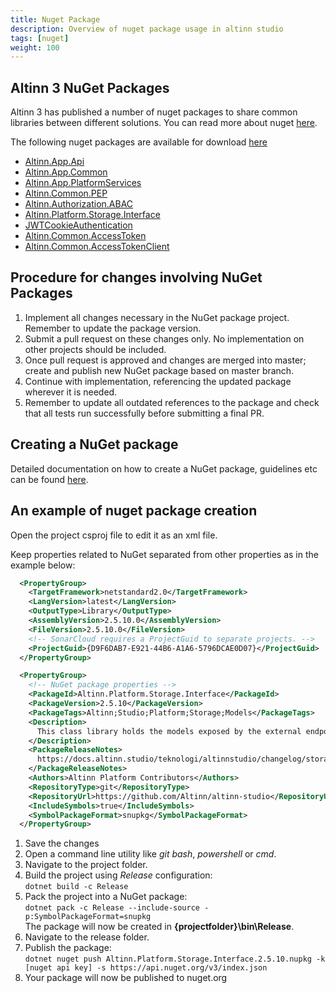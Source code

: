 ```yaml
---
title: Nuget Package
description: Overview of nuget package usage in altinn studio
tags: [nuget]
weight: 100
---
```


## Altinn 3 NuGet Packages

Altinn 3 has published a number of nuget packages to share common libraries between different solutions. You can read more about nuget [here](https://www.nuget.org/).

The following nuget packages are available for download [here](https://www.nuget.org/profiles/altinn)

- [Altinn.App.Api](https://www.nuget.org/packages/Altinn.App.Api)
- [Altinn.App.Common](https://www.nuget.org/packages/Altinn.App.Common)
- [Altinn.App.PlatformServices](https://www.nuget.org/packages/Altinn.App.PlatformServices)
- [Altinn.Common.PEP](https://www.nuget.org/packages/Altinn.Common.PEP)
- [Altinn.Authorization.ABAC](https://www.nuget.org/packages/Altinn.Authorization.ABAC)
- [Altinn.Platform.Storage.Interface](https://www.nuget.org/packages/Altinn.Platform.Storage.Interface/)
- [JWTCookieAuthentication](https://www.nuget.org/packages/JWTCookieAuthentication/)
- [Altinn.Common.AccessToken](https://www.nuget.org/packages/Altinn.Common.AccessToken/)
- [Altinn.Common.AccessTokenClient](https://www.nuget.org/packages/Altinn.Common.AccessTokenClient/)


## Procedure for changes involving NuGet Packages

1. Implement all changes necessary in the NuGet package project. Remember to update the package version.
2. Submit a pull request on these changes only. No implementation on other projects should be included.
3. Once pull request is approved and changes are merged into master; create and publish new NuGet package based on master branch.
4. Continue with implementation, referencing the updated package wherever it is needed.
5. Remember to update all outdated references to the package and check that all tests run successfully before submitting a final PR.


## Creating a NuGet package

Detailed documentation on how to create a NuGet package, guidelines etc can be found [here](https://docs.microsoft.com/en-us/nuget/quickstart/create-and-publish-a-package-using-visual-studio).

## An example of nuget package creation

Open the project csproj file to edit it as an xml file. 

Keep properties related to NuGet separated from other properties as in the example below:
```xml
  <PropertyGroup>
    <TargetFramework>netstandard2.0</TargetFramework>
    <LangVersion>latest</LangVersion>
    <OutputType>Library</OutputType>
    <AssemblyVersion>2.5.10.0</AssemblyVersion>
    <FileVersion>2.5.10.0</FileVersion>
    <!-- SonarCloud requires a ProjectGuid to separate projects. -->
    <ProjectGuid>{D9F6DAB7-E921-44B6-A1A6-5796DCAE0D07}</ProjectGuid>
  </PropertyGroup>

  <PropertyGroup>
    <!-- NuGet package properties -->
    <PackageId>Altinn.Platform.Storage.Interface</PackageId>
    <PackageVersion>2.5.10</PackageVersion>
    <PackageTags>Altinn;Studio;Platform;Storage;Models</PackageTags>
    <Description>
      This class library holds the models exposed by the external endpoints of the Altinn 3 Storage component.
    </Description>
    <PackageReleaseNotes>
      https://docs.altinn.studio/teknologi/altinnstudio/changelog/storage-interfaces/
    </PackageReleaseNotes>
    <Authors>Altinn Platform Contributors</Authors>
    <RepositoryType>git</RepositoryType>
    <RepositoryUrl>https://github.com/Altinn/altinn-studio</RepositoryUrl>
    <IncludeSymbols>true</IncludeSymbols>
    <SymbolPackageFormat>snupkg</SymbolPackageFormat>
  </PropertyGroup>
```

1. Save the changes  
2. Open a command line utility like *git bash*, *powershell* or *cmd*.  
3. Navigate to the project folder.  
4. Build the project using *Release* configuration:  
   `dotnet build -c Release`  
5. Pack the project into a NuGet package:  
   `dotnet pack -c Release --include-source -p:SymbolPackageFormat=snupkg`  
   The package will now be created in **{projectfolder}\bin\Release**.  
6. Navigate to the release folder.  
7. Publish the package:  
   `dotnet nuget push Altinn.Platform.Storage.Interface.2.5.10.nupkg -k [nuget api key] -s https://api.nuget.org/v3/index.json`
8. Your package will now be published to nuget.org

